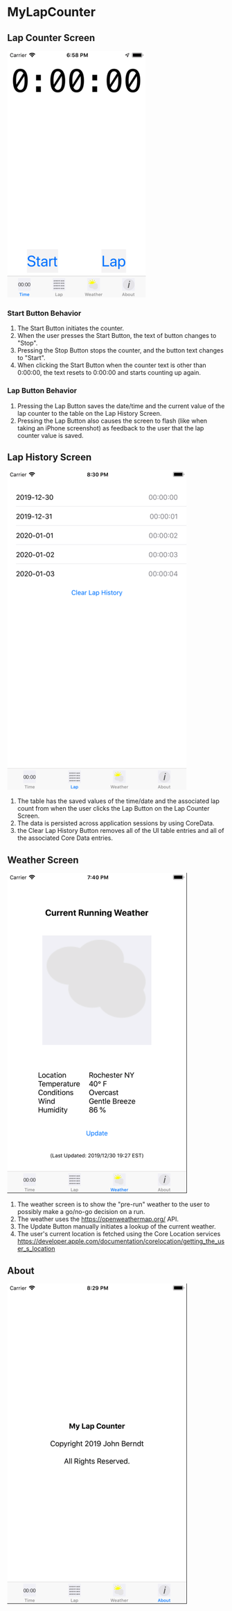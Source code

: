 # MyLapCounter

## Lap Counter Screen
![screen_01](https://raw.githubusercontent.com/sieger43/MyLapCounter/master/Screen_01.png?token=ACR6PGCHYNMUD6UEQYD6CYK6FYZCY)
### Start Button Behavior
1. The Start Button initiates the counter. 
2. When the user presses the Start Button, the text of button changes to "Stop".
3. Pressing the Stop Button stops the counter, and the button text changes to "Start".
4. When clicking the Start Button when the counter text is other than 0:00:00, the text resets to 0:00:00 and starts counting up again.
### Lap Button Behavior
1. Pressing the Lap Button saves the date/time and the current value of the lap counter to the table on the Lap History Screen.
2. Pressing the Lap Button also causes the screen to flash (like when taking an iPhone screenshot) as feedback to the user that the lap counter value is saved.
## Lap History Screen
![screen_02](https://raw.githubusercontent.com/sieger43/LapCounterMockup/master/Screen_02.png)
1. The table has the saved values of the time/date and the associated lap count from when the user clicks the Lap Button on the Lap Counter Screen.
2. The data is persisted across application sessions by using CoreData.
3. the Clear Lap History Button removes all of the UI table entries and all of the associated Core Data entries.
## Weather Screen
![screen_03](https://raw.githubusercontent.com/sieger43/LapCounterMockup/master/Screen_03.png)
1. The weather screen is to show the "pre-run" weather to the user to possibly make a go/no-go decision on a run.
2. The weather uses the https://openweathermap.org/ API.
3. The Update Button manually initiates a lookup of the current weather.
4. The user's current location is fetched using the Core Location services https://developer.apple.com/documentation/corelocation/getting_the_user_s_location
## About
![screen_04](https://raw.githubusercontent.com/sieger43/LapCounterMockup/master/Screen_04.png)
